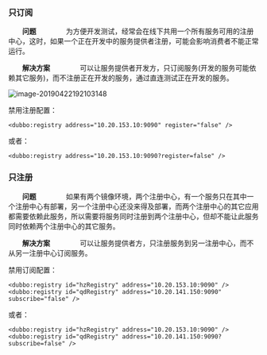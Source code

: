### 只订阅

　　**问题**
　　　　为方便开发测试，经常会在线下共用一个所有服务可用的注册中心，这时，如果一个正在开发中的服务提供者注册，可能会影响消费者不能正常运行。

　　**解决方案**
　　　　可以让服务提供者开发方，只订阅服务(开发的服务可能依赖其它服务)，而不注册正在开发的服务，通过直连测试正在开发的服务。

![image-20190422192103148](https://ws1.sinaimg.cn/large/006tNc79ly1g2bmqg4pnoj30my0eyagk.jpg)

禁用注册配置：

```
<dubbo:registry address="10.20.153.10:9090" register="false" />
```

或者：

```
<dubbo:registry address="10.20.153.10:9090?register=false" />
```

### 只注册

　　**问题**
　　　　如果有两个镜像环境，两个注册中心，有一个服务只在其中一个注册中心有部署，另一个注册中心还没来得及部署，而两个注册中心的其它应用都需要依赖此服务，所以需要将服务同时注册到两个注册中心，但却不能让此服务同时依赖两个注册中心的其它服务。

　　**解决方案**
　　　　可以让服务提供者方，只注册服务到另一注册中心，而不从另一注册中心订阅服务。

禁用订阅配置：

```
<dubbo:registry id="hzRegistry" address="10.20.153.10:9090" />
<dubbo:registry id="qdRegistry" address="10.20.141.150:9090" subscribe="false" />
```

或者：

```
<dubbo:registry id="hzRegistry" address="10.20.153.10:9090" />
<dubbo:registry id="qdRegistry" address="10.20.141.150:9090?subscribe=false" />
```